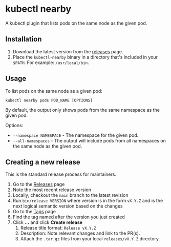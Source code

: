 # kubectl nearby

A kubectl plugin that lists pods on the same node as the given pod.

## Installation

1. Download the latest version from the [releases](/releases) page.
2. Place the `kubectl-nearby` binary in a directory that's included in your `$PATH`. For example: `/usr/local/bin`.

## Usage

To list pods on the same node as a given pod:

```
kubectl nearby pods POD_NAME [OPTIONS]
```

By default, the output only shows pods from the same namespace as the given pod.

Options:

* `--namespace NAMESPACE` - The namespace for the given pod.
* `--all-namespaces` - The output will include pods from all namespaces on the same node as the given pod.

## Creating a new release

This is the standard release process for maintainers.

1. Go to the [Releases](/releases) page
1. Note the most recent release version
1. Locally, checkout the `main` branch to the latest revision
1. Run `bin/release VERSION` where version is in the form `vX.Y.Z` and is the next logical semantic version based on the changes
1. Go to the [Tags](/tags) page
1. Find the tag named after the version you just created
1. Click **...** and click **Create release**
    1. Release title format: `Release vX.Y.Z`
    2. Description: Note relevant changes and link to the PR(s).
    3. Attach the `.tar.gz` files from your local `releases/vX.Y.Z` directory.
